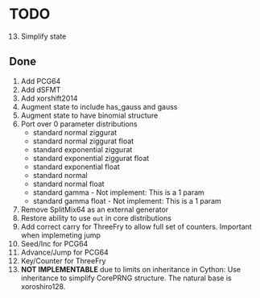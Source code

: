 # TODO
13. Simplify state

## Done
1. Add PCG64
2. Add dSFMT
3. Add xorshift2014
4. Augment state to include has_gauss and gauss
5. Augment state to have binomial structure
6. Port over 0 parameter distributions
   * standard normal ziggurat
   * standard normal ziggurat float
   * standard exponential ziggurat
   * standard exponential ziggurat float   
   * standard exponential float
   * standard normal
   * standard normal float
   * standard gamma - Not implement: This is a 1 param
   * standard gamma float - Not implement: This is a 1 param
7. Remove SplitMix64 as an external generator
8. Restore ability to use `out` in core distributions
9. Add correct carry for ThreeFry to allow full set of counters.  Important when implemeting jump
10. Seed/Inc for PCG64
11. Advance/Jump for PCG64
12. Key/Counter for ThreeFry
0. **NOT IMPLEMENTABLE** due to limits on inheritance in Cython: Use inheritance to simplify CorePRNG structure. The natural base is 
   xoroshiro128.
